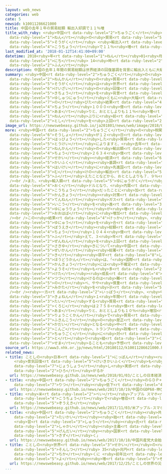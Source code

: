 ```yaml
---
layout: web_news
categories: web
cate: 5
newsid: k10011286621000
title: 中国の去年１年の貿易総額 輸出入好調で１１％増
title_with_ruby: <ruby>中国<rt data-ruby-level="2">ちゅうごく</rt></ruby>の<ruby>去年<rt data-ruby-level="3">きょねん</rt></ruby>１<ruby>年<rt
  data-ruby-level="1">ねん</rt></ruby>の<ruby>貿易<rt data-ruby-level="5">ぼうえき</rt></ruby><ruby>総額<rt
  data-ruby-level="5">そうがく</rt></ruby> <ruby>輸出入<rt data-ruby-level="5">ゆしゅつにゅう</rt></ruby><ruby>好調<rt
  data-ruby-level="4">こうちょう</rt></ruby>で１１％<ruby>増<rt data-ruby-level="5">ぞう</rt></ruby>
last_modified_at: '2018-01-12T14:41:00+09:00'
datetime: 2018<ruby>年<rt data-ruby-level="1">ねん</rt></ruby>01<ruby>月<rt data-ruby-level="1">がつ</rt></ruby>12<ruby>日<rt
  data-ruby-level="1">にち</rt></ruby> 14<ruby>時<rt data-ruby-level="2">じ</rt></ruby>41<ruby>分<rt
  data-ruby-level="2">ふん</rt></ruby>
description: 中国の去年１年間の貿易総額は世界経済の回復基調を背景に輸出入ともに大幅に伸びた結果、４兆１０００億ドル余りと、おととしよりも１１％増えて、３年ぶりに前の年を上回りました。
summary: <ruby>中国<rt data-ruby-level="2">ちゅうごく</rt></ruby>の<ruby>去年<rt data-ruby-level="3">きょねん</rt></ruby>１<ruby>年間<rt
  data-ruby-level="2">ねんかん</rt></ruby>の<ruby>貿易<rt data-ruby-level="5">ぼうえき</rt></ruby><ruby>総額<rt
  data-ruby-level="5">そうがく</rt></ruby>は<ruby>世界<rt data-ruby-level="3">せかい</rt></ruby><ruby>経済<rt
  data-ruby-level="6">けいざい</rt></ruby>の<ruby>回復<rt data-ruby-level="5">かいふく</rt></ruby><ruby>基調<rt
  data-ruby-level="5">きちょう</rt></ruby>を<ruby>背景<rt data-ruby-level="6">はいけい</rt></ruby>に<ruby>輸出入<rt
  data-ruby-level="5">ゆしゅつにゅう</rt></ruby>ともに<ruby>大幅<rt data-ruby-level="7">おおはば</rt></ruby>に<ruby>伸<rt
  data-ruby-level="7">の</rt></ruby>びた<ruby>結果<rt data-ruby-level="4">けっか</rt></ruby>、４<ruby>兆<rt
  data-ruby-level="4">ちょう</rt></ruby>１０００<ruby>億<rt data-ruby-level="4">おく</rt></ruby>ドル<ruby>余<rt
  data-ruby-level="5">あま</rt></ruby>りと、おととしよりも１１％<ruby>増<rt data-ruby-level="5">ふ</rt></ruby>えて、３<ruby>年<rt
  data-ruby-level="1">ねん</rt></ruby>ぶりに<ruby>前<rt data-ruby-level="2">まえ</rt></ruby>の<ruby>年<rt
  data-ruby-level="2">とし</rt></ruby>を<ruby>上回<rt data-ruby-level="2">うわまわ</rt></ruby>りました。
image_url: https://newswebeasy.github.io/ja201801/news/web/image/2018/01/12/K10011286621_1801121513_1801121513_01_02.jpg
more: <ruby>中国<rt data-ruby-level="2">ちゅうごく</rt></ruby>の<ruby>税関<rt data-ruby-level="5">ぜいかん</rt></ruby><ruby>総署<rt
  data-ruby-level="6">そうしょ</rt></ruby>が１２<ruby>日<rt data-ruby-level="1">にち</rt></ruby>に<ruby>発表<rt
  data-ruby-level="3">はっぴょう</rt></ruby>した<ruby>貿易<rt data-ruby-level="5">ぼうえき</rt></ruby><ruby>統計<rt
  data-ruby-level="5">とうけい</rt></ruby>によりますと、<ruby>去年<rt data-ruby-level="3">きょねん</rt></ruby>１<ruby>年間<rt
  data-ruby-level="2">ねんかん</rt></ruby>の<ruby>輸出額<rt data-ruby-level="5">ゆしゅつがく</rt></ruby>は２<ruby>兆<rt
  data-ruby-level="4">ちょう</rt></ruby>２６３４<ruby>億<rt data-ruby-level="4">おく</rt></ruby>ドルと、<ruby>世界<rt
  data-ruby-level="3">せかい</rt></ruby><ruby>経済<rt data-ruby-level="6">けいざい</rt></ruby>の<ruby>回復<rt
  data-ruby-level="5">かいふく</rt></ruby><ruby>基調<rt data-ruby-level="5">きちょう</rt></ruby>を<ruby>背景<rt
  data-ruby-level="6">はいけい</rt></ruby>に<ruby>先進国<rt data-ruby-level="3">せんしんこく</rt></ruby><ruby>向<rt
  data-ruby-level="3">む</rt></ruby>けの<ruby>輸出<rt data-ruby-level="5">ゆしゅつ</rt></ruby>が<ruby>増<rt
  data-ruby-level="5">ふ</rt></ruby>えたことなどから、おととしよりも７．９％<ruby>増加<rt data-ruby-level="5">ぞうか</rt></ruby>しました。<br
  /><br />また、<ruby>輸入額<rt data-ruby-level="5">ゆにゅうがく</rt></ruby>は１<ruby>兆<rt data-ruby-level="4">ちょう</rt></ruby>８４０９<ruby>億<rt
  data-ruby-level="4">おく</rt></ruby>ドルとなり、<ruby>内需<rt data-ruby-level="7">ないじゅ</rt></ruby>が<ruby>好調<rt
  data-ruby-level="4">こうちょう</rt></ruby>だったことに<ruby>加<rt data-ruby-level="4">くわ</rt></ruby>えて<ruby>環境<rt
  data-ruby-level="7">かんきょう</rt></ruby><ruby>対策<rt data-ruby-level="6">たいさく</rt></ruby>として<ruby>天然<rt
  data-ruby-level="4">てんねん</rt></ruby><ruby>ガス<rt data-ruby-level="4">がす</rt></ruby>への<ruby>移行<rt
  data-ruby-level="5">いこう</rt></ruby>を<ruby>進<rt data-ruby-level="3">すす</rt></ruby>めて<ruby>輸入量<rt
  data-ruby-level="5">ゆにゅうりょう</rt></ruby>が<ruby>増<rt data-ruby-level="5">ふ</rt></ruby>えたことなどから、おととしよりも１５．９％と<ruby>大幅<rt
  data-ruby-level="7">おおはば</rt></ruby>に<ruby>増加<rt data-ruby-level="5">ぞうか</rt></ruby>しました。<br
  /><br />この<ruby>結果<rt data-ruby-level="4">けっか</rt></ruby>、<ruby>輸出<rt data-ruby-level="5">ゆしゅつ</rt></ruby>と<ruby>輸入<rt
  data-ruby-level="5">ゆにゅう</rt></ruby>を<ruby>合<rt data-ruby-level="2">あ</rt></ruby>わせた<ruby>貿易<rt
  data-ruby-level="5">ぼうえき</rt></ruby><ruby>総額<rt data-ruby-level="5">そうがく</rt></ruby>は４<ruby>兆<rt
  data-ruby-level="4">ちょう</rt></ruby>１０４４<ruby>億<rt data-ruby-level="4">おく</rt></ruby>ドルと、おととしよりも１１．４％<ruby>増<rt
  data-ruby-level="5">ふ</rt></ruby>えて、３<ruby>年<rt data-ruby-level="1">ねん</rt></ruby>ぶりに<ruby>前年<rt
  data-ruby-level="2">ぜんねん</rt></ruby>を<ruby>上回<rt data-ruby-level="2">うわまわ</rt></ruby>りました。ただ、<ruby>先行<rt
  data-ruby-level="2">さきゆ</rt></ruby>きについて<ruby>中国<rt data-ruby-level="2">ちゅうごく</rt></ruby><ruby>税関<rt
  data-ruby-level="5">ぜいかん</rt></ruby><ruby>総署<rt data-ruby-level="6">そうしょ</rt></ruby>の<ruby>黄<rt
  data-ruby-level="2">き</rt></ruby><ruby>頌平<rt data-ruby-level="8">しょうへい</rt></ruby><ruby>報道官<rt
  data-ruby-level="5">ほうどうかん</rt></ruby>は、「<ruby>国際<rt data-ruby-level="5">こくさい</rt></ruby><ruby>環境<rt
  data-ruby-level="7">かんきょう</rt></ruby>には<ruby>不確定<rt data-ruby-level="5">ふかくてい</rt></ruby>な<ruby>要素<rt
  data-ruby-level="5">ようそ</rt></ruby>も<ruby>多<rt data-ruby-level="2">おお</rt></ruby>く、このままふた<ruby>桁<rt
  data-ruby-level="7">けた</rt></ruby><ruby>成長<rt data-ruby-level="4">せいちょう</rt></ruby>を<ruby>続<rt
  data-ruby-level="4">つづ</rt></ruby>けるのは<ruby>難<rt data-ruby-level="6">むずか</rt></ruby>しい」と<ruby>述<rt
  data-ruby-level="5">の</rt></ruby>べ、やや<ruby>慎重<rt data-ruby-level="7">しんちょう</rt></ruby>な<ruby>見方<rt
  data-ruby-level="2">みかた</rt></ruby>を<ruby>示<rt data-ruby-level="5">しめ</rt></ruby>しました。<br
  /><br /><ruby>一方<rt data-ruby-level="2">いっぽう</rt></ruby>、<ruby>中国<rt data-ruby-level="2">ちゅうごく</rt></ruby>の<ruby>去年<rt
  data-ruby-level="3">きょねん</rt></ruby>１<ruby>年間<rt data-ruby-level="2">ねんかん</rt></ruby>のアメリカに<ruby>対<rt
  data-ruby-level="3">たい</rt></ruby>する<ruby>貿易<rt data-ruby-level="5">ぼうえき</rt></ruby><ruby>黒字<rt
  data-ruby-level="2">くろじ</rt></ruby>は２７５８<ruby>億<rt data-ruby-level="4">おく</rt></ruby>ドル<ruby>余<rt
  data-ruby-level="5">あま</rt></ruby>りと、おととしよりも１０％<ruby>増加<rt data-ruby-level="5">ぞうか</rt></ruby>し、<ruby>両国間<rt
  data-ruby-level="3">りょうこくかん</rt></ruby>で<ruby>貿易<rt data-ruby-level="5">ぼうえき</rt></ruby><ruby>不均衡<rt
  data-ruby-level="7">ふきんこう</rt></ruby>の<ruby>是正<rt data-ruby-level="7">ぜせい</rt></ruby>が<ruby>課題<rt
  data-ruby-level="4">かだい</rt></ruby>となる<ruby>中<rt data-ruby-level="1">なか</rt></ruby>、<ruby>今後<rt
  data-ruby-level="2">こんご</rt></ruby>、トランプ<ruby>政権<rt data-ruby-level="6">せいけん</rt></ruby>が<ruby>中国<rt
  data-ruby-level="2">ちゅうごく</rt></ruby>に<ruby>対<rt data-ruby-level="3">たい</rt></ruby>してさらなる<ruby>取<rt
  data-ruby-level="3">と</rt></ruby>り<ruby>組<rt data-ruby-level="3">く</rt></ruby>みを<ruby>迫<rt
  data-ruby-level="7">せま</rt></ruby>ることも<ruby>予想<rt data-ruby-level="3">よそう</rt></ruby>されます。
source_url: https://www3.nhk.or.jp/news/html/20180112/k10011286621000.html
related_news:
- title: ことしの<ruby>日本<rt data-ruby-level="1">にっぽん</rt></ruby><ruby>経済<rt data-ruby-level="6">けいざい</rt></ruby>は
    <ruby>景気回復<rt data-ruby-level="5">けいきかいふく</rt></ruby>も<ruby>賃金<rt data-ruby-level="6">ちんぎん</rt></ruby><ruby>上昇<rt
    data-ruby-level="7">じょうしょう</rt></ruby>し<ruby>実感<rt data-ruby-level="3">じっかん</rt></ruby><ruby>広<rt
    data-ruby-level="2">ひろ</rt></ruby>がるか
  url: https://newswebeasy.github.io/news/web/2018/01/03/ことしの日本経済は-景気回復も賃金上昇し実感広がるか
- title: <ruby>中国<rt data-ruby-level="2">ちゅうごく</rt></ruby>のＧＤＰ+6.8％ <ruby>伸<rt data-ruby-level="7">の</rt></ruby>び<ruby>率<rt
    data-ruby-level="7">りつ</rt></ruby><ruby>低下<rt data-ruby-level="4">ていか</rt></ruby>
  url: https://newswebeasy.github.io/news/web/2017/10/19/中国のGDP68-伸び率低下
- title: <ruby>米<rt data-ruby-level="2">べい</rt></ruby>アップル スマホ<ruby>販売<rt data-ruby-level="7">はんばい</rt></ruby>が<ruby>好調<rt
    data-ruby-level="4">こうちょう</rt></ruby>で<ruby>増収<rt data-ruby-level="6">ぞうしゅう</rt></ruby><ruby>増益<rt
    data-ruby-level="5">ぞうえき</rt></ruby>
  url: https://newswebeasy.github.io/news/web/2017/11/03/米アップル-スマホ販売が好調で増収増益
- title: <ruby>中国<rt data-ruby-level="2">ちゅうごく</rt></ruby><ruby>共産党<rt data-ruby-level="6">きょうさんとう</rt></ruby><ruby>大会<rt
    data-ruby-level="2">たいかい</rt></ruby><ruby>始<rt data-ruby-level="3">はじ</rt></ruby>まる
    <ruby>習<rt data-ruby-level="3">しゅう</rt></ruby><ruby>氏<rt data-ruby-level="4">し</rt></ruby>「<ruby>社会<rt
    data-ruby-level="2">しゃかい</rt></ruby><ruby>主義<rt data-ruby-level="5">しゅぎ</rt></ruby>の<ruby>現代<rt
    data-ruby-level="5">げんだい</rt></ruby><ruby>国家<rt data-ruby-level="2">こっか</rt></ruby><ruby>築<rt
    data-ruby-level="5">きず</rt></ruby>く」
  url: https://newswebeasy.github.io/news/web/2017/10/18/中国共産党大会始まる-習氏社会主義の現代国家築く
- title: ことしの<ruby>世界<rt data-ruby-level="3">せかい</rt></ruby>の<ruby>災害<rt data-ruby-level="5">さいがい</rt></ruby><ruby>損失<rt
    data-ruby-level="5">そんしつ</rt></ruby> 35<ruby>兆円<rt data-ruby-level="4">ちょうえん</rt></ruby><ruby>近<rt
    data-ruby-level="2">ちか</rt></ruby>くに <ruby>前年比<rt data-ruby-level="5">ぜんねんひ</rt></ruby>60％<ruby>余<rt
    data-ruby-level="5">よ</rt></ruby><ruby>増<rt data-ruby-level="5">ぞう</rt></ruby>
  url: https://newswebeasy.github.io/news/web/2017/12/25/ことしの世界の災害損失-35兆円近くに-前年比60余増
...
```

